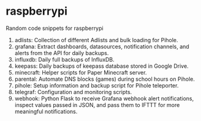# raspberrypi
Random code snippets for raspberrypi

1.  adlists:  Collection of different Adlists and bulk loading for Pihole.
2.  grafana:  Extract dashboards, datasources, notification channels, and alerts from the API for daily backups.
3.  influxdb:  Daily full backups of InfluxDB.
4.  keepass:  Daily backups of keepass database stored in Google Drive.
5.  minecraft:  Helper scripts for Paper Minecraft server.
6.  parental:  Automate DNS blocks (games) during school hours on Pihole.
7.  pihole:  Setup information and backup script for Pihole teleporter.
8.  telegraf:  Configuration and monitoring scripts.
9.  webhook:  Python Flask to receive Grafana webhook alert notifications, inspect values passed in JSON, and pass them to IFTTT for more meaningful notifications.
